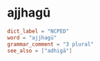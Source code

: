 # ajjhagū

``` toml
dict_label = "NCPED"
word = "ajjhagū"
grammar_comment = "3 plural"
see_also = ["adhigā"]
```

